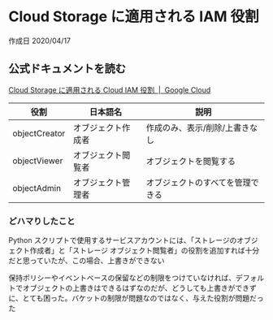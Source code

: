 # Cloud Storage に適用される IAM 役割

作成日 2020/04/17

## 公式ドキュメントを読む

[Cloud Storage に適用される Cloud IAM 役割  \|  Google Cloud](https://cloud.google.com/storage/docs/access-control/iam-roles?hl=ja)

| 役割          | 日本語名           | 説明                             |
| ------------- | ------------------ | -------------------------------- |
| objectCreator | オブジェクト作成者 | 作成のみ、表示/削除/上書きなし   |
| objectViewer  | オブジェクト閲覧者 | オブジェクトを閲覧する           |
| objectAdmin   | オブジェクト管理者 | オブジェクトのすべてを管理できる |

### どハマりしたこと

Python スクリプトで使用するサービスアカウントには、「ストレージのオブジェクト作成者」と「ストレージ オブジェクト閲覧者」の役割を追加すれば十分だと思っていたが、この場合、上書きができない

保持ポリシーやイベントベースの保留などの制限をつけていなければ、デフォルトでオブジェクトの上書きはできるはずなのだが、どうしても上書きができずに、とても困った。バケットの制限が問題なのではなく、与えた役割が問題だった

